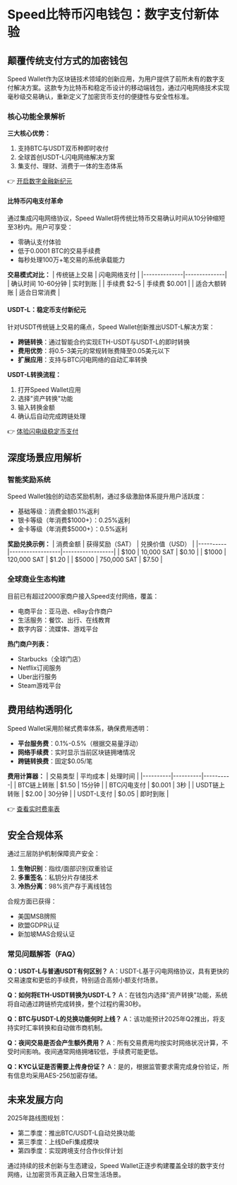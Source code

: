# Speed比特币闪电钱包：数字支付新体验

## 颠覆传统支付方式的加密钱包

Speed Wallet作为区块链技术领域的创新应用，为用户提供了前所未有的数字支付解决方案。这款专为比特币和稳定币设计的移动端钱包，通过闪电网络技术实现毫秒级交易确认，重新定义了加密货币支付的便捷性与安全性标准。

### 核心功能全景解析

**三大核心优势：**
1. 支持BTC与USDT双币种即时收付
2. 全球首创USDT-L闪电网络解决方案
3. 集支付、理财、消费于一体的生态体系

👉 [开启数字金融新纪元](https://bit.ly/okx_welcome)

#### 比特币闪电支付革命

通过集成闪电网络协议，Speed Wallet将传统比特币交易确认时间从10分钟缩短至3秒内。用户可享受：
- 零确认支付体验
- 低于0.0001 BTC的交易手续费
- 每秒处理100万+笔交易的系统承载能力

**交易模式对比：**
| 传统链上交易 | 闪电网络支付 |
|--------------|--------------|
| 确认时间 10-60分钟 | 实时到账 |
| 手续费 $2-5 | 手续费 $0.001 |
| 适合大额转账 | 适合日常消费 |

#### USDT-L：稳定币支付新纪元

针对USDT传统链上交易的痛点，Speed Wallet创新推出USDT-L解决方案：
- **跨链转换**：通过智能合约实现ETH-USDT与USDT-L的即时转换
- **费用优势**：将0.5-3美元的常规转账费降至0.05美元以下
- **扩展应用**：支持与BTC闪电网络的自动汇率转换

**USDT-L转换流程：**
1. 打开Speed Wallet应用
2. 选择"资产转换"功能
3. 输入转换金额
4. 确认后自动完成跨链处理

👉 [体验闪电级稳定币支付](https://bit.ly/okx_welcome)

## 深度场景应用解析

### 智能奖励系统

Speed Wallet独创的动态奖励机制，通过多级激励体系提升用户活跃度：
- 基础等级：消费金额0.1%返利
- 银卡等级（年消费$1000+）：0.25%返利
- 金卡等级（年消费$5000+）：0.5%返利

**奖励兑换示例：**
| 消费金额 | 获得奖励（SAT） | 兑换价值（USD） |
|----------|------------------|------------------|
| $100     | 10,000 SAT       | $0.10            |
| $1000    | 120,000 SAT      | $1.20            |
| $5000    | 750,000 SAT      | $7.50            |

### 全球商业生态构建

目前已有超过2000家商户接入Speed支付网络，覆盖：
- 电商平台：亚马逊、eBay合作商户
- 生活服务：餐饮、出行、在线教育
- 数字内容：流媒体、游戏平台

**热门商户列表：**
- Starbucks（全球门店）
- Netflix订阅服务
- Uber出行服务
- Steam游戏平台

## 费用结构透明化

Speed Wallet采用阶梯式费率体系，确保费用透明：
- **平台服务费**：0.1%-0.5%（根据交易量浮动）
- **网络手续费**：实时显示当前区块链拥堵情况
- **跨链转换费**：固定$0.05/笔

**费用计算器：**
| 交易类型 | 平均成本 | 处理时间 |
|----------|----------|----------|
| BTC链上转账 | $1.50    | 15分钟    |
| BTC闪电支付 | $0.001   | 3秒       |
| USDT链上转账 | $2.00    | 30分钟    |
| USDT-L支付  | $0.05    | 即时到账   |

👉 [查看实时费率表](https://bit.ly/okx_welcome)

## 安全合规体系

通过三层防护机制保障资产安全：
1. **生物识别**：指纹/面部识别双重验证
2. **多重签名**：私钥分片存储技术
3. **冷热分离**：98%资产存于离线钱包

合规方面已获得：
- 美国MSB牌照
- 欧盟GDPR认证
- 新加坡MAS合规认证

### 常见问题解答（FAQ）

**Q：USDT-L与普通USDT有何区别？**
A：USDT-L基于闪电网络协议，具有更快的交易速度和更低的手续费，特别适合高频小额支付场景。

**Q：如何将ETH-USDT转换为USDT-L？**
A：在钱包内选择"资产转换"功能，系统将自动通过跨链桥完成转换，整个过程约需30秒。

**Q：BTC与USDT-L的兑换功能何时上线？**
A：该功能预计2025年Q2推出，将支持实时汇率转换和自动做市商机制。

**Q：夜间交易是否会产生额外费用？**
A：所有交易费用均按实时网络状况计算，不受时间影响。夜间通常网络拥堵较低，手续费可能更低。

**Q：KYC认证是否需要上传身份证？**
A：是的，根据监管要求需完成身份验证，所有信息均采用AES-256加密存储。

## 未来发展方向

2025年路线图规划：
- 第二季度：推出BTC/USDT-L自动兑换功能
- 第三季度：上线DeFi集成模块
- 第四季度：实现跨境支付合作伙伴计划

通过持续的技术创新与生态建设，Speed Wallet正逐步构建覆盖全球的数字支付网络，让加密货币真正融入日常生活场景。